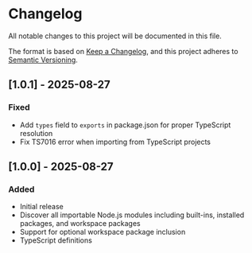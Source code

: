 # Changelog

All notable changes to this project will be documented in this file.

The format is based on [Keep a Changelog](https://keepachangelog.com/en/1.0.0/),
and this project adheres to [Semantic Versioning](https://semver.org/spec/v2.0.0.html).

## [1.0.1] - 2025-08-27

### Fixed
- Add `types` field to `exports` in package.json for proper TypeScript resolution
- Fix TS7016 error when importing from TypeScript projects

## [1.0.0] - 2025-08-27

### Added
- Initial release
- Discover all importable Node.js modules including built-ins, installed packages, and workspace packages
- Support for optional workspace package inclusion
- TypeScript definitions
